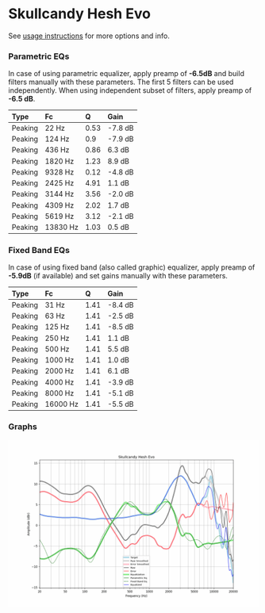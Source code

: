 # Skullcandy Hesh Evo
See [usage instructions](https://github.com/jaakkopasanen/AutoEq#usage) for more options and info.

### Parametric EQs
In case of using parametric equalizer, apply preamp of **-6.5dB** and build filters manually
with these parameters. The first 5 filters can be used independently.
When using independent subset of filters, apply preamp of **-6.5 dB**.

| Type    | Fc       |    Q | Gain    |
|:--------|:---------|:-----|:--------|
| Peaking | 22 Hz    | 0.53 | -7.8 dB |
| Peaking | 124 Hz   | 0.9  | -7.9 dB |
| Peaking | 436 Hz   | 0.86 | 6.3 dB  |
| Peaking | 1820 Hz  | 1.23 | 8.9 dB  |
| Peaking | 9328 Hz  | 0.12 | -4.8 dB |
| Peaking | 2425 Hz  | 4.91 | 1.1 dB  |
| Peaking | 3144 Hz  | 3.56 | -2.0 dB |
| Peaking | 4309 Hz  | 2.02 | 1.7 dB  |
| Peaking | 5619 Hz  | 3.12 | -2.1 dB |
| Peaking | 13830 Hz | 1.03 | 0.5 dB  |

### Fixed Band EQs
In case of using fixed band (also called graphic) equalizer, apply preamp of **-5.9dB**
(if available) and set gains manually with these parameters.

| Type    | Fc       |    Q | Gain    |
|:--------|:---------|:-----|:--------|
| Peaking | 31 Hz    | 1.41 | -8.4 dB |
| Peaking | 63 Hz    | 1.41 | -2.5 dB |
| Peaking | 125 Hz   | 1.41 | -8.5 dB |
| Peaking | 250 Hz   | 1.41 | 1.1 dB  |
| Peaking | 500 Hz   | 1.41 | 5.5 dB  |
| Peaking | 1000 Hz  | 1.41 | 1.0 dB  |
| Peaking | 2000 Hz  | 1.41 | 6.1 dB  |
| Peaking | 4000 Hz  | 1.41 | -3.9 dB |
| Peaking | 8000 Hz  | 1.41 | -5.1 dB |
| Peaking | 16000 Hz | 1.41 | -5.5 dB |

### Graphs
![](./Skullcandy%20Hesh%20Evo.png)